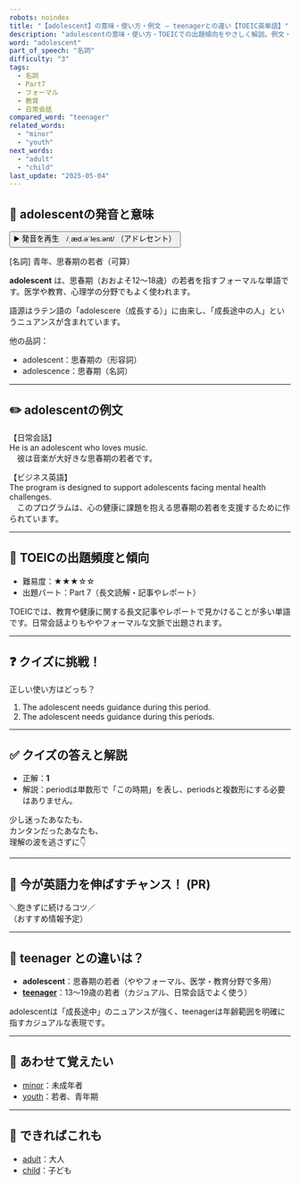 ```yaml
---
robots: noindex
title: "【adolescent】の意味・使い方・例文 ― teenagerとの違い【TOEIC英単語】"
description: "adolescentの意味・使い方・TOEICでの出題傾向をやさしく解説。例文・クイズ付きでteenagerとの違いもわかりやすく学べます。"
word: "adolescent"
part_of_speech: "名詞"
difficulty: "3"
tags:
  - 名詞
  - Part7
  - フォーマル
  - 教育
  - 日常会話
compared_word: "teenager"
related_words:
  - "minor"
  - "youth"
next_words:
  - "adult"
  - "child"
last_update: "2025-05-04"
---
```


## 🔰 adolescentの発音と意味

<button class="play-audio" onclick="playTTS('adolescent')">
  <span class="play-audio-main">
    ▶️ 発音を再生　/ˌæd.əˈles.ənt/
  </span>
  <span class="play-audio-sub">
    （アドレセント）
  </span>
</button>

[名詞] 青年、思春期の若者（可算）

**adolescent** は、思春期（おおよそ12～18歳）の若者を指すフォーマルな単語です。医学や教育、心理学の分野でもよく使われます。

語源はラテン語の「adolescere（成長する）」に由来し、「成長途中の人」というニュアンスが含まれています。

他の品詞：  
- adolescent：思春期の（形容詞）
- adolescence：思春期（名詞）

---

## ✏️ adolescentの例文

【日常会話】  
He is an adolescent who loves music.  
　彼は音楽が大好きな思春期の若者です。

【ビジネス英語】  
The program is designed to support adolescents facing mental health challenges.  
　このプログラムは、心の健康に課題を抱える思春期の若者を支援するために作られています。

---

## 🎯 TOEICの出題頻度と傾向

- 難易度：★★★☆☆
- 出題パート：Part 7（長文読解・記事やレポート）

TOEICでは、教育や健康に関する長文記事やレポートで見かけることが多い単語です。日常会話よりもややフォーマルな文脈で出題されます。

---

## ❓ クイズに挑戦！

正しい使い方はどっち？

1. The adolescent needs guidance during this period.  
2. The adolescent needs guidance during this periods.

---

## ✅ クイズの答えと解説

- 正解：**1**
- 解説：periodは単数形で「この時期」を表し、periodsと複数形にする必要はありません。

少し迷ったあなたも、  
カンタンだったあなたも、  
理解の波を逃さずに👇️

---

## 🚀 今が英語力を伸ばすチャンス！ (PR)

<div class="info-center">
＼飽きずに続けるコツ／<br>  
（おすすめ情報予定）
</div>

---

## 🤔  teenager との違いは？

- **adolescent**：思春期の若者（ややフォーマル、医学・教育分野で多用）
- **[teenager](/word/teenager/)**：13～19歳の若者（カジュアル、日常会話でよく使う）

adolescentは「成長途中」のニュアンスが強く、teenagerは年齢範囲を明確に指すカジュアルな表現です。

---

## 🧩 あわせて覚えたい

- [minor](/word/minor/)：未成年者
- [youth](/word/youth/)：若者、青年期

---

## 📖 できればこれも

- [adult](/word/adult/)：大人
- [child](/word/child/)：子ども

<!-- cvid: aid14_bid27 -->
